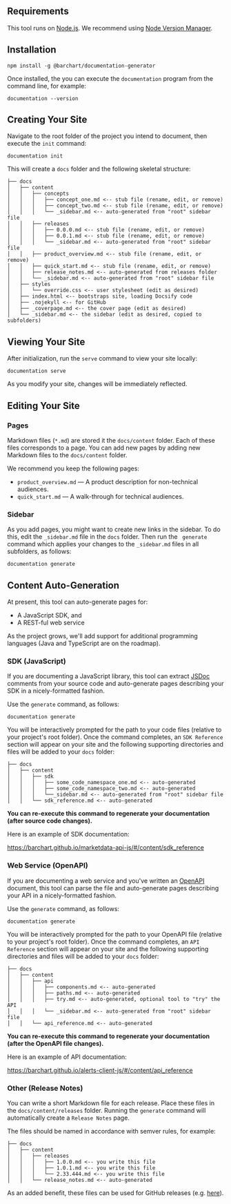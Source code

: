 ## Requirements

This tool runs on [Node.js](https://nodejs.org/en/). We recommend using [Node Version Manager](https://github.com/nvm-sh/nvm).

## Installation

```shell
npm install -g @barchart/documentation-generator
````

Once installed, the you can execute the ```documentation``` program from the command line, for example:

```shell
documentation --version
```

## Creating Your Site

Navigate to the root folder of the project you intend to document, then execute the ```init``` command:

```shell
documentation init
```

This will create a ```docs``` folder and the following skeletal structure:

```text
├── docs
│   ├── content
│   │   ├── concepts
│   │   │   ├── concept_one.md <-- stub file (rename, edit, or remove)
│   │   │   ├── concept_two.md <-- stub file (rename, edit, or remove)
│   │   │   └── _sidebar.md <-- auto-generated from "root" sidebar file
│   │   ├── releases
│   │   │   ├── 0.0.0.md <-- stub file (rename, edit, or remove)
│   │   │   ├── 0.0.1.md <-- stub file (rename, edit, or remove)
│   │   │   └── _sidebar.md <-- auto-generated from "root" sidebar file
│   │   ├── product_overview.md <-- stub file (rename, edit, or remove)
│   │   ├── quick_start.md <-- stub file (rename, edit, or remove)
│   │   ├── release_notes.md <-- auto-generated from releases folder
│   │   └── _sidebar.md <-- auto-generated from "root" sidebar file
│   ├── styles
│   │   └── override.css <-- user stylesheet (edit as desired)
│   ├── index.html <-- bootstraps site, loading Docsify code
│   ├── .nojekyll <-- for GitHub
│   ├── _coverpage.md <-- the cover page (edit as desired)
│   └── _sidebar.md <-- the sidebar (edit as desired, copied to subfolders)
```

## Viewing Your Site

After initialization, run the ```serve``` command to view your site locally:

```shell
documentation serve
```

As you modify your site, changes will be immediately reflected.

## Editing Your Site

### Pages

Markdown files (```*.md```) are stored it the ```docs/content``` folder. Each of these files corresponds to a page. You can add new pages by adding new Markdown files to the ```docs/content``` folder.

We recommend you keep the following pages:

* ```product_overview.md``` — A product description for non-technical audiences.
* ```quick_start.md``` — A walk-through for technical audiences.

### Sidebar

As you add pages, you might want to create new links in the sidebar. To do this, edit the ```_sidebar.md``` file in the ```docs``` folder. Then run the ``` generate``` command which applies your changes to the ```_sidebar.md``` files in all subfolders, as follows:

```shell
documentation generate
```

## Content Auto-Generation

At present, this tool can auto-generate pages for:

* A JavaScript SDK, and
* A REST-ful web service

As the project grows, we'll add support for additional programming languages (Java and TypeScript are on the roadmap).

### SDK (JavaScript)

If you are documenting a JavaScript library, this tool can extract [JSDoc](https://en.wikipedia.org/wiki/JSDoc) comments from your source code and auto-generate pages describing your SDK in a nicely-formatted fashion.

Use the ```generate``` command, as follows:

```shell
documentation generate
```

You will be interactively prompted for the path to your code files (relative to your project's root folder). Once the command completes, an ```SDK Reference``` section will appear on your site and the following supporting directories and files will be added to your ```docs``` folder:

```text
├── docs
│   ├── content
│   │   ├── sdk
│   │   │   ├── some_code_namespace_one.md <-- auto-generated
│   │   │   ├── some_code_namespace_two.md <-- auto-generated
│   │   │   └──_sidebar.md <-- auto-generated from "root" sidebar file
│   │   └── sdk_reference.md <-- auto-generated
```

**You can re-execute this command to regenerate your documentation (after source code changes).**

Here is an example of SDK documentation:

https://barchart.github.io/marketdata-api-js/#/content/sdk_reference

### Web Service (OpenAPI)

If you are documenting a web service and you've written an [OpenAPI](https://en.wikipedia.org/wiki/OpenAPI_Specification) document, this tool can parse the file and auto-generate pages describing your API in a nicely-formatted fashion.

Use the ```generate``` command, as follows:

```shell
documentation generate
```

You will be interactively prompted for the path to your OpenAPI file (relative to your project's root folder). Once the command completes, an ```API Reference``` section will appear on your site and the following supporting directories and files will be added to your ```docs``` folder:

```text
├── docs
│   ├── content
│   │   ├── api
│   │   │   ├── components.md <-- auto-generated
│   │   │   ├── paths.md <-- auto-generated
│   │   │   ├── try.md <-- auto-generated, optional tool to "try" the API
│   │   │   └── _sidebar.md <-- auto-generated from "root" sidebar file
│   │   └── api_reference.md <-- auto-generated
```

**You can re-execute this command to regenerate your documentation (after the OpenAPI file changes).**

Here is an example of API documentation:

https://barchart.github.io/alerts-client-js/#/content/api_reference

### Other (Release Notes)

You can write a short Markdown file for each release. Place these files in the ```docs/content/releases``` folder. Running the ```generate``` command will automatically create a ```Release Notes``` page.

The files should be named in accordance with semver rules, for example:

```text
├── docs
│   ├── content
│   │   ├── releases
│   │   │   ├── 1.0.0.md <-- you write this file
│   │   │   ├── 1.0.1.md <-- you write this file
│   │   │   └── 2.33.444.md <-- you write this file
│   │   └── release_notes.md <-- auto-generated
```

As an added benefit, these files can be used for GitHub releases (e.g. [here]()).